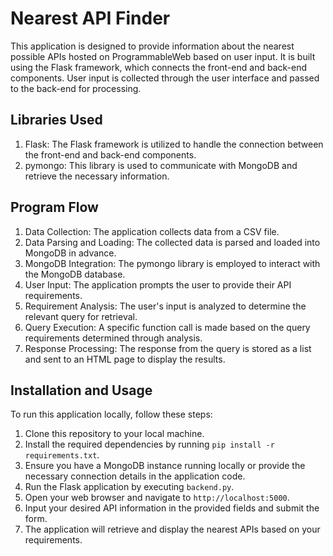 # Nearest API Finder

This application is designed to provide information about the nearest possible APIs hosted on ProgrammableWeb based on user input. It is built using the Flask framework, which connects the front-end and back-end components. User input is collected through the user interface and passed to the back-end for processing.

## Libraries Used

1. Flask: The Flask framework is utilized to handle the connection between the front-end and back-end components.
2. pymongo: This library is used to communicate with MongoDB and retrieve the necessary information.

## Program Flow

1. Data Collection: The application collects data from a CSV file.
2. Data Parsing and Loading: The collected data is parsed and loaded into MongoDB in advance.
3. MongoDB Integration: The pymongo library is employed to interact with the MongoDB database.
4. User Input: The application prompts the user to provide their API requirements.
5. Requirement Analysis: The user's input is analyzed to determine the relevant query for retrieval.
6. Query Execution: A specific function call is made based on the query requirements determined through analysis.
7. Response Processing: The response from the query is stored as a list and sent to an HTML page to display the results.

## Installation and Usage

To run this application locally, follow these steps:

1. Clone this repository to your local machine.
2. Install the required dependencies by running `pip install -r requirements.txt`.
3. Ensure you have a MongoDB instance running locally or provide the necessary connection details in the application code.
4. Run the Flask application by executing `backend.py`.
5. Open your web browser and navigate to `http://localhost:5000`.
6. Input your desired API information in the provided fields and submit the form.
7. The application will retrieve and display the nearest APIs based on your requirements.
